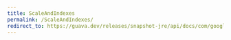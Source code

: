 ```yaml
---
title: ScaleAndIndexes
permalink: /ScaleAndIndexes/
redirect_to: https://guava.dev/releases/snapshot-jre/api/docs/com/google/common/math/Quantiles.ScaleAndIndexes.html
---
```

